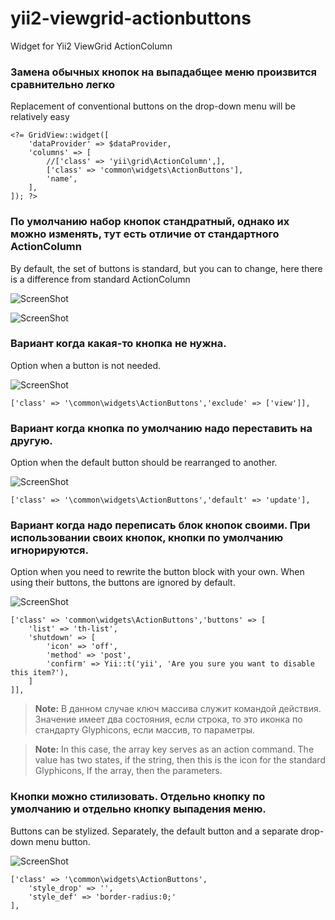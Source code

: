 # yii2-viewgrid-actionbuttons
Widget for Yii2 ViewGrid ActionColumn

### Замена обычных кнопок на выпадабщее меню произвится сравнительно легко 

Replacement of conventional buttons on the drop-down menu will be relatively easy
```$xslt
<?= GridView::widget([
    'dataProvider' => $dataProvider,
    'columns' => [
        //['class' => 'yii\grid\ActionColumn',],
        ['class' => 'common\widgets\ActionButtons'],
        'name',
    ],
]); ?>
```

### По умолчанию набор кнопок стандратный, однако их можно изменять, тут есть отличие от стандартного ActionColumn

By default, the set of buttons is standard, but you can to change, here there is a difference from standard ActionColumn

![ScreenShot](https://raw.github.com/ekilei/yii2-viewgrid-actionbuttons/master/docfiles/1.png)

![ScreenShot](https://raw.github.com/ekilei/yii2-viewgrid-actionbuttons/master/docfiles/2.png)


### Вариант когда какая-то кнопка не нужна.

Option when a button is not needed.

![ScreenShot](https://raw.github.com/ekilei/yii2-viewgrid-actionbuttons/master/docfiles/3.png)
```$xslt
['class' => '\common\widgets\ActionButtons','exclude' => ['view']],
```


### Вариант когда кнопка по умолчанию надо переставить на другую.

Option when the default button should be rearranged to another.

![ScreenShot](https://raw.github.com/ekilei/yii2-viewgrid-actionbuttons/master/docfiles/4.png)
```$xslt
['class' => '\common\widgets\ActionButtons','default' => 'update'],
```


### Вариант когда надо переписать блок кнопок своими. При использовании своих кнопок, кнопки по умолчанию игнорируются.

Option when you need to rewrite the button block with your own. When using their buttons, the buttons are ignored by default.

![ScreenShot](https://raw.github.com/ekilei/yii2-viewgrid-actionbuttons/master/docfiles/5.png)
```$xslt
['class' => 'common\widgets\ActionButtons','buttons' => [
    'list' => 'th-list',
    'shutdown' => [
        'icon' => 'off',
        'method' => 'post',
        'confirm' => Yii::t('yii', 'Are you sure you want to disable this item?'),
    ]
]],
```
> **Note:** В данном случае ключ массива служит командой действия.
Значение имеет два состояния, если строка, то это иконка по стандарту Glyphicons,
если массив, то параметры.

> **Note:** In this case, the array key serves as an action command.
The value has two states, if the string, then this is the icon for the standard Glyphicons,
If the array, then the parameters.


### Кнопки можно стилизовать. Отдельно кнопку по умолчанию и отдельно кнопку выпадения меню.

Buttons can be stylized. Separately, the default button and a separate drop-down menu button. 

![ScreenShot](https://raw.github.com/ekilei/yii2-viewgrid-actionbuttons/master/docfiles/6.png)
```$xslt
['class' => '\common\widgets\ActionButtons',
    'style_drop' => '',
    'style_def' => 'border-radius:0;'
],
```
 